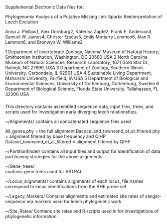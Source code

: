 ###

Supplemental Electronic Data files for:

Phylogenomic Analysis of a Putative Missing Link Sparks Reinterpretation of Leech Evolution 

Anna J. Phillips1, Alex Dornburg2, Katerina Zapfe2, Frank E. Anderson3, Samuel W. James4, Christer Erséus5, Emily Moriarty Lemmon6, Alan R. Lemmon6, and Bronwyn W. Williams2

1 Department of Invertebrate Zoology, National Museum of Natural History, Smithsonian Institution, Washington, DC 20560 USA
2 North Carolina Museum of Natural Sciences, Research Laboratory, 1671 Gold Star Dr., Raleigh, NC 27699, USA
3 Department of Zoology, Southern Illinois University, Carbondale, IL 62901 USA
4 Sustainable Living Department, Maharishi University, Fairfield, IA USA
5 Department of Biological and Environmental Sciences, University of Gothenburg, Gothenburg, Sweden
6 Department of Biological Science, Florida State University, Tallahassee, FL 32306 USA

###

This directory contains assembled sequence data, input files, trees, and scripts used for investigation early diverging leech relationships. 

~/Alignments/
contains all concatenated sequence files used 

All_genes.phy = the full alignment
Bacoca_and_townsend_et_al_filtered.phy = alignment filtered by base frequency and QIHP
Dataset_townsend_et_al_filtered = alignment filtered by QIHP

~/Partitionfinder/
contains all input files and output for identification of data partitioning strategies for the above alignments

~/Gene_trees/	
contains gene trees used for ASTRAL

~/Locus_alignments/ 
contains alignments of each locus, file names correspond to locus identifications from the AHE probe set

~/Legacy_Markers/
Contains alignments and estimated site rates of sanger-sequence era markers used for leech phylogenetic work

~/Site_Rates/
Contains site rates and R scripts used in for investigations of phylogenetic information



